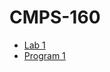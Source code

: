 # CMPS-160
* [Lab 1](/exercises/lab1/features.html)
* [Program 1](/exercises/program1/features.html)
